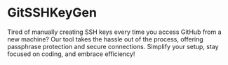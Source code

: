 # GitSSHKeyGen
Tired of manually creating SSH keys every time you access GitHub from a new machine? Our tool takes the hassle out of the process, offering passphrase protection and secure connections. Simplify your setup, stay focused on coding, and embrace efficiency!
